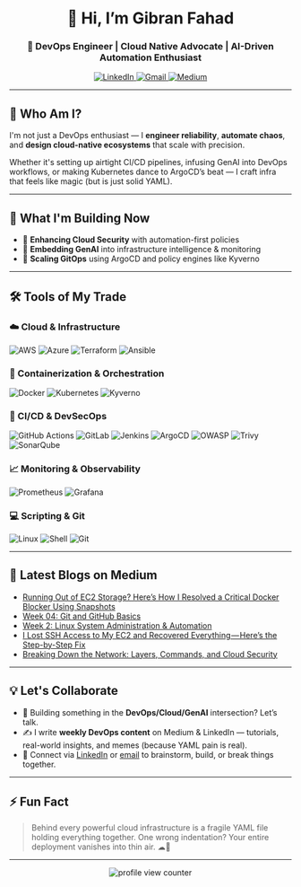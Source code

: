 <!-- HEADER -->
<h1 align="center">👋 Hi, I’m Gibran Fahad</h1>
<h3 align="center">🚀 DevOps Engineer | Cloud Native Advocate | AI-Driven Automation Enthusiast</h3>

<p align="center">
  <a href="https://www.linkedin.com/in/gibranfahad00" target="_blank">
    <img src="https://img.shields.io/badge/LinkedIn-%230077B5.svg?style=for-the-badge&logo=linkedin&logoColor=white" alt="LinkedIn"/>
  </a>
  <a href="mailto:gibranfahad07@gmail.com">
    <img src="https://img.shields.io/badge/Gmail-D14836?style=for-the-badge&logo=gmail&logoColor=white" alt="Gmail"/>
  </a>
  <a href="https://gibranf.medium.com/" target="_blank">
    <img src="https://img.shields.io/badge/Medium-00AB6C?style=for-the-badge&logo=medium&logoColor=white" alt="Medium"/>
  </a>
</p>

---

## 🧩 Who Am I?

I'm not just a DevOps enthusiast — I **engineer reliability**, **automate chaos**, and **design cloud-native ecosystems** that scale with precision.

Whether it's setting up airtight CI/CD pipelines, infusing GenAI into DevOps workflows, or making Kubernetes dance to ArgoCD’s beat — I craft infra that feels like magic (but is just solid YAML).

---

## 🚧 What I'm Building Now

- 🔐 **Enhancing Cloud Security** with automation-first policies  
- 🧠 **Embedding GenAI** into infrastructure intelligence & monitoring  
- 🔄 **Scaling GitOps** using ArgoCD and policy engines like Kyverno

---

## 🛠️ Tools of My Trade

### ☁️ Cloud & Infrastructure
![AWS](https://img.shields.io/badge/AWS-%23FF9900.svg?style=flat&logo=amazonaws&logoColor=white)
![Azure](https://img.shields.io/badge/Azure-0078D4?style=flat&logo=microsoftazure&logoColor=white)
![Terraform](https://img.shields.io/badge/Terraform-7B42BC?style=flat&logo=terraform&logoColor=white)
![Ansible](https://img.shields.io/badge/Ansible-EE0000?style=flat&logo=ansible&logoColor=white)

### 🐳 Containerization & Orchestration
![Docker](https://img.shields.io/badge/Docker-2496ED?style=flat&logo=docker&logoColor=white)
![Kubernetes](https://img.shields.io/badge/Kubernetes-326CE5?style=flat&logo=kubernetes&logoColor=white)
![Kyverno](https://img.shields.io/badge/Kyverno-40B4A6?style=flat&logoColor=white)

### 🔁 CI/CD & DevSecOps
![GitHub Actions](https://img.shields.io/badge/GitHub%20Actions-2088FF?style=flat&logo=githubactions&logoColor=white)
![GitLab](https://img.shields.io/badge/GitLab-330F63?style=flat&logo=gitlab&logoColor=white)
![Jenkins](https://img.shields.io/badge/Jenkins-D24939?style=flat&logo=jenkins&logoColor=white)
![ArgoCD](https://img.shields.io/badge/ArgoCD-EF7B4D?style=flat&logo=argo&logoColor=white)
![OWASP](https://img.shields.io/badge/OWASP-000000?style=flat&logo=owasp&logoColor=white)
![Trivy](https://img.shields.io/badge/Trivy-0F172A?style=flat&logo=trivy&logoColor=white)
![SonarQube](https://img.shields.io/badge/SonarQube-4E9BCD?style=flat&logo=sonarqube&logoColor=white)

### 📈 Monitoring & Observability
![Prometheus](https://img.shields.io/badge/Prometheus-E6522C?style=flat&logo=prometheus&logoColor=white)
![Grafana](https://img.shields.io/badge/Grafana-F46800?style=flat&logo=grafana&logoColor=white)

### 💻 Scripting & Git
![Linux](https://img.shields.io/badge/Linux-FCC624?style=flat&logo=linux&logoColor=black)
![Shell](https://img.shields.io/badge/Shell-121011?style=flat&logo=gnubash&logoColor=white)
![Git](https://img.shields.io/badge/Git-F05032?style=flat&logo=git&logoColor=white)

---

## 📰 Latest Blogs on Medium

<!-- BLOG-POST-LIST:START -->
- [Running Out of EC2 Storage? Here’s How I Resolved a Critical Docker Blocker Using Snapshots](https://devsecopsai.today/running-out-of-ec2-storage-heres-how-i-resolved-a-critical-docker-blocker-using-snapshots-76e7d55c84f9?source=rss-b43277850192------2)
- [Week 04: Git and GitHub Basics](https://gibranf.medium.com/week-04-git-and-github-challenge-edf73b6f0988?source=rss-b43277850192------2)
- [Week 2: Linux System Administration &amp; Automation](https://gibranf.medium.com/week-2-linux-system-administration-automation-37c4f1d6118c?source=rss-b43277850192------2)
- [I Lost SSH Access to My EC2 and Recovered Everything — Here’s the Step-by-Step Fix](https://gibranf.medium.com/i-lost-ssh-access-to-my-ec2-and-recovered-everything-heres-the-step-by-step-fix-b8c228af31b9?source=rss-b43277850192------2)
- [Breaking Down the Network: Layers, Commands, and Cloud Security](https://gibranf.medium.com/breaking-down-the-network-layers-commands-and-cloud-security-50ff356f0df1?source=rss-b43277850192------2)
<!-- BLOG-POST-LIST:END -->

---

## 💡 Let's Collaborate

- 🧠 Building something in the **DevOps/Cloud/GenAI** intersection? Let’s talk.  
- ✍️ I write **weekly DevOps content** on Medium & LinkedIn — tutorials, real-world insights, and memes (because YAML pain is real).  
- 🔗 Connect via [LinkedIn](https://www.linkedin.com/in/gibranfahad00) or [email](mailto:gibranfahad07@gmail.com) to brainstorm, build, or break things together.

---

## ⚡ Fun Fact

> Behind every powerful cloud infrastructure is a fragile YAML file holding everything together. One wrong indentation? Your entire deployment vanishes into thin air. ☁🔧

---

<!-- Just the counter. Clean and visible. -->
<p align="center">
  <img src="https://komarev.com/ghpvc/?username=gibranfahad&style=for-the-badge&color=blue" alt="profile view counter"/>
</p>
